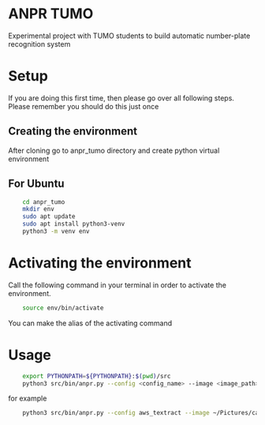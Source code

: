 # ANPR TUMO
Experimental project with TUMO students to build automatic number-plate recognition system

# Setup
If you are doing this first time, then please go over all following steps.
Please remember you should do this just once

## Creating the environment

After cloning go to anpr_tumo directory and create python virtual environment

## For Ubuntu

```Bash
    cd anpr_tumo
    mkdir env
    sudo apt update
    sudo apt install python3-venv
    python3 -m venv env
```

# Activating the environment

Call the following command in your terminal in order to activate the environment.

```Bash
    source env/bin/activate
```
You can make the alias of the activating command

# Usage


```Bash
    export PYTHONPATH=${PYTHONPATH}:$(pwd)/src
    python3 src/bin/anpr.py --config <config_name> --image <image_path>
```

for example
```Bash
    python3 src/bin/anpr.py --config aws_textract --image ~/Pictures/car.jpg
```
